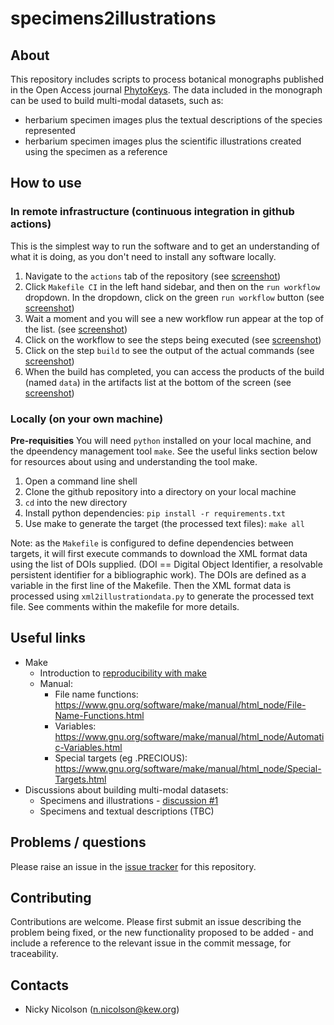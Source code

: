 # specimens2illustrations

## About

This repository includes scripts to process botanical monographs published in the Open Access journal [PhytoKeys](https://phytokeys.pensoft.net).
The data included in the monograph can be used to build multi-modal datasets, such as:
- herbarium specimen images plus the textual descriptions of the species represented
- herbarium specimen images plus the scientific illustrations created using the specimen as a reference

## How to use

### In remote infrastructure (continuous integration in github actions)

This is the simplest way to run the software and to get an understanding of what it is doing, as you don't need to install any software locally.

1. Navigate to the `actions` tab of the repository (see [screenshot](https://github.com/KewBridge/specimens2illustrations/assets/3758694/163fcd30-311d-4f73-84ce-10bf1463275a))
2. Click `Makefile CI` in the left hand sidebar, and then on the `run workflow` dropdown. In the dropdown, click on the green `run workflow` button (see [screenshot](https://github.com/KewBridge/specimens2illustrations/assets/3758694/737ff333-9f4a-4984-96c8-d8b2fb02e488))
3. Wait a moment and you will see a new workflow run appear at the top of the list. (see [screenshot](https://github.com/KewBridge/specimens2illustrations/assets/3758694/4d6636a6-f3cc-44dc-895e-eca60326bdd8))
4. Click on the workflow to see the steps being executed (see [screenshot](https://github.com/KewBridge/specimens2illustrations/assets/3758694/661daf83-1c1e-4162-b120-9fb544a84aac))
5. Click on the step `build` to see the output of the actual commands (see [screenshot](https://github.com/KewBridge/specimens2illustrations/assets/3758694/dce9027a-586f-461b-9796-b8e22860561c))
6. When the build has completed, you can access the products of the build (named `data`) in the artifacts list at the bottom of the screen (see [screenshot](https://github.com/KewBridge/specimens2illustrations/assets/3758694/8cc2f05f-5e99-4002-b7ed-d468f244cf4d))

### Locally (on your own machine)

**Pre-requisities**
You will need `python` installed on your local machine, and the dpeendency management tool `make`. See the useful links section below for resources about using and understanding the tool make. 

1. Open a command line shell
2. Clone the github repository into a directory on your local machine
3. `cd` into the new directory
3. Install python dependencies: `pip install -r requirements.txt`
4. Use make to generate the target (the processed text files): `make all`

Note: as the `Makefile` is configured to define dependencies between targets, it will first execute commands to download the XML format data using the list of DOIs supplied. (DOI == Digital Object Identifier, a resolvable persistent identifier for a bibliographic work). The DOIs are defined as a variable in the first line of the Makefile. Then the XML format data is processed using `xml2illustrationdata.py` to generate the processed text file. See comments within the makefile for more details.

## Useful links

- Make
    - Introduction to [reproducibility with make](https://the-turing-way.netlify.app/reproducible-research/make.html)
    - Manual:
        - File name functions: https://www.gnu.org/software/make/manual/html_node/File-Name-Functions.html
        - Variables: https://www.gnu.org/software/make/manual/html_node/Automatic-Variables.html
        - Special targets (eg .PRECIOUS): https://www.gnu.org/software/make/manual/html_node/Special-Targets.html
- Discussions about building multi-modal datasets:
    -   Specimens and illustrations - [discussion #1](https://github.com/orgs/KewBridge/discussions/1)
    -   Specimens and textual descriptions (TBC)

## Problems / questions

Please raise an issue in the [issue tracker](https://github.com/KewBridge/specimens2illustrations/issues) for this repository.

## Contributing

Contributions are welcome. Please first submit an issue describing the problem being fixed, or the new functionality proposed to be added - and include a reference to the relevant issue in the commit message, for traceability.

## Contacts

- Nicky Nicolson (n.nicolson@kew.org)
